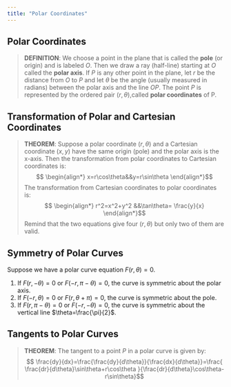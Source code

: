```yaml
---
title: "Polar Coordinates"
---
```

## Polar Coordinates
>**DEFINITION**:
>We choose a point in the plane that is called the **pole** (or origin) and is labeled $O$. Then we draw a ray (half-line) starting at $O$ called the **polar axis**.
>If $P$ is any other point in the plane, let $r$ be the distance from $O$ to $P$ and let $\theta$ be the angle (usually measured in radians) between the polar axis and the line $OP$.
>The point $P$ is represented by the ordered  pair $(r,\theta)$,called **polar coordinates** of P.

## Transformation of Polar and Cartesian Coordinates
>**THEOREM**:
>Suppose a polar coordinate $(r,\theta)$ and a Cartesian coordinate $(x,y)$ have the same origin (pole) and the polar axis is the x-axis.
>Then the transformation from polar coordinates to Cartesian coordinates is:
>$$
\begin{align*}
x=r\cos\theta&&y=r\sin\theta
\end{align*}$$
>The transformation from Cartesian coordinates to polar coordinates is:
>$$
\begin{align*}
r^2=x^2+y^2 &&\tan\theta= \frac{y}{x}
\end{align*}$$
>Remind that the two equations give four $(r,\theta)$ but only two of them are valid.

## Symmetry of Polar Curves
Suppose we have a polar curve equation $F(r,\theta)=0$.

1. If $F(r,-\theta)=0$ or $F(-r,\pi-\theta)=0$, the curve is symmetric about the polar axis.
2. If $F(-r,\theta)=0$ or $F(r,\theta+\pi)=0$, the curve is symmetric about the pole.
3. If $F(r,\pi-\theta)=0$ or $F(-r,-\theta)=0$, the curve is symmetric about the vertical line $\theta=\frac{\pi}{2}$.

## Tangents to Polar Curves
>**THEOREM**:
>The tangent to a point $P$ in a polar curve is given by:
>$$
\frac{dy}{dx}=\frac{\frac{dy}{d\theta}}{\frac{dx}{d\theta}}=\frac{ \frac{dr}{d\theta}\sin\theta+r\cos\theta }{\frac{dr}{d\theta}\cos\theta-r\sin\theta}$$
